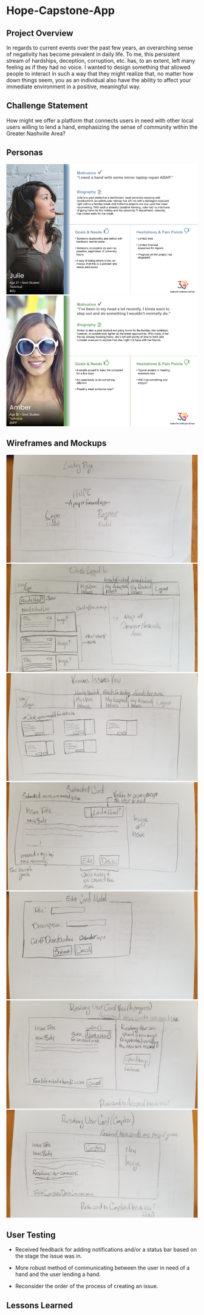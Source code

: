 # Hope-Capstone-App

## Project Overview
In regards to current events over the past few years, an overarching sense of negativity has become prevalent in daily life. To me, this persistent stream of hardships, deception, corruption, etc. has, to an extent, left many feeling as if they had no voice. I wanted to design something that allowed people to interact in such a way that they might realize that, no matter how down things seem, you as an individual also have the ability to affect your immediate environment in a positive, meaningful way.

## Challenge Statement
How might we offer a platform that connects users in need with other local users willing to lend a hand, emphasizing the sense of community within the Greater Nashville Area?

## Personas
<img src="readme-images/Person-In-Need.png" alt="Need a Hand">

<img src="readme-images/Person-Lending-a-Hand.png" alt="Lend a Hand">

## Wireframes and Mockups
<img src="readme-images/1-landing-page.jpg" alt="Mock-Up-1">
<img src="readme-images/2-home-page.jpg" alt="Mock-Up-2">
<img src="readme-images/3-active-issues-page.jpg" alt="Mock-Up-3">
<img src="readme-images/4-submitted-issue-card.jpg" alt="Mock-Up-4">
<img src="readme-images/5-edit-issue-card.jpg" alt="Mock-Up-5">
<img src="readme-images/6-in-progress-card.jpg" alt="Mock-Up-6">
<img src="readme-images/7-resolved-card.jpg" alt="Mock-Up-7">

## User Testing
+ Received feedback for adding notifications and/or a status bar based on the stage the issue was in.

+ More robust method of communicating between the user in need of a hand and the user lending a hand.

+ Reconsider the order of the process of creating an issue.

## Lessons Learned